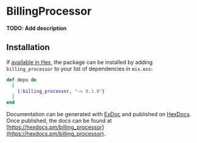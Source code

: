 # BillingProcessor

**TODO: Add description**

## Installation

If [available in Hex](https://hex.pm/docs/publish), the package can be installed
by adding `billing_processor` to your list of dependencies in `mix.exs`:

```elixir
def deps do
  [
    {:billing_processor, "~> 0.1.0"}
  ]
end
```

Documentation can be generated with [ExDoc](https://github.com/elixir-lang/ex_doc)
and published on [HexDocs](https://hexdocs.pm). Once published, the docs can
be found at [https://hexdocs.pm/billing_processor](https://hexdocs.pm/billing_processor).

